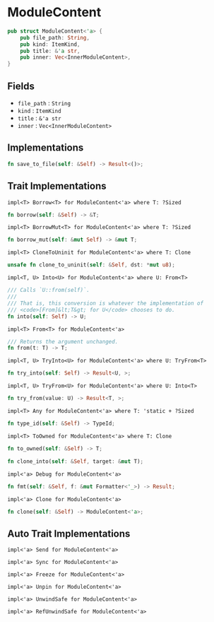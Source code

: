 # ModuleContent

```rust
pub struct ModuleContent<'a> {
	pub file_path: String,
	pub kind: ItemKind,
	pub title: &'a str,
	pub inner: Vec<InnerModuleContent>,
}
```



## Fields

- `file_path` : `String`
- `kind` : `ItemKind`
- `title` : `&'a str`
- `inner` : `Vec<InnerModuleContent>`


## Implementations

```rust
fn save_to_file(self: &Self) -> Result<()>;
```



## Trait Implementations

`impl<T> Borrow<T> for ModuleContent<'a>
where
	T: ?Sized`

```rust
fn borrow(self: &Self) -> &T;
```

`impl<T> BorrowMut<T> for ModuleContent<'a>
where
	T: ?Sized`

```rust
fn borrow_mut(self: &mut Self) -> &mut T;
```

`impl<T> CloneToUninit for ModuleContent<'a>
where
	T: Clone`

```rust
unsafe fn clone_to_uninit(self: &Self, dst: *mut u8);
```

`impl<T, U> Into<U> for ModuleContent<'a>
where
	U: From<T>`

```rust
/// Calls `U::from(self)`.
/// 
/// That is, this conversion is whatever the implementation of
/// <code>[From]&lt;T&gt; for U</code> chooses to do.
fn into(self: Self) -> U;
```

`impl<T> From<T> for ModuleContent<'a>`

```rust
/// Returns the argument unchanged.
fn from(t: T) -> T;
```

`impl<T, U> TryInto<U> for ModuleContent<'a>
where
	U: TryFrom<T>`

```rust
fn try_into(self: Self) -> Result<U, >;
```

`impl<T, U> TryFrom<U> for ModuleContent<'a>
where
	U: Into<T>`

```rust
fn try_from(value: U) -> Result<T, >;
```

`impl<T> Any for ModuleContent<'a>
where
	T: 'static + ?Sized`

```rust
fn type_id(self: &Self) -> TypeId;
```

`impl<T> ToOwned for ModuleContent<'a>
where
	T: Clone`

```rust
fn to_owned(self: &Self) -> T;
```

```rust
fn clone_into(self: &Self, target: &mut T);
```

`impl<'a> Debug for ModuleContent<'a>`

```rust
fn fmt(self: &Self, f: &mut Formatter<'_>) -> Result;
```

`impl<'a> Clone for ModuleContent<'a>`

```rust
fn clone(self: &Self) -> ModuleContent<'a>;
```



## Auto Trait Implementations

`impl<'a> Send for ModuleContent<'a>`

`impl<'a> Sync for ModuleContent<'a>`

`impl<'a> Freeze for ModuleContent<'a>`

`impl<'a> Unpin for ModuleContent<'a>`

`impl<'a> UnwindSafe for ModuleContent<'a>`

`impl<'a> RefUnwindSafe for ModuleContent<'a>`



